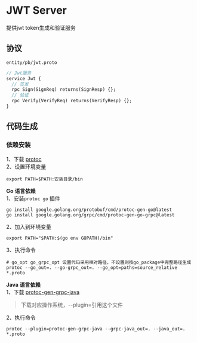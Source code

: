 # JWT Server 
提供jwt token生成和验证服务

## 协议
`entity/pb/jwt.proto`

```protobuf
// Jwt服务
service Jwt {
  // 签发
  rpc Sign(SignReq) returns(SignResp) {};
  // 验证
  rpc Verify(VerifyReq) returns(VerifyResp) {};
}
```

## 代码生成
### 依赖安装

1、下载 [protoc](https://github.com/protocolbuffers/protobuf/releases)   
2、设置环境变量
```shell
export PATH=$PATH:安装目录/bin
```

**Go 语言依赖**  
1、安装`protoc go` 插件
```shell
go install google.golang.org/protobuf/cmd/protoc-gen-go@latest
go install google.golang.org/grpc/cmd/protoc-gen-go-grpc@latest
```

2、加入到环境变量
```shell
export PATH="$PATH:$(go env GOPATH)/bin"
```
3、执行命令
```shell
# go_opt go_grpc_opt 设置代码采用相对路径，不设置则按go_package中完整路径生成
protoc --go_out=. --go-grpc_out=. --go_opt=paths=source_relative  *.proto
```

**Java 语言依赖**  
1、下载 [protoc-gen-grpc-java](https://mvnrepository.com/artifact/io.grpc/protoc-gen-grpc-java)
> 下载对应操作系统，--plugin=引用这个文件

2、执行命令
```shell
protoc --plugin=protoc-gen-grpc-java --grpc-java_out=. --java_out=.  *.proto
```